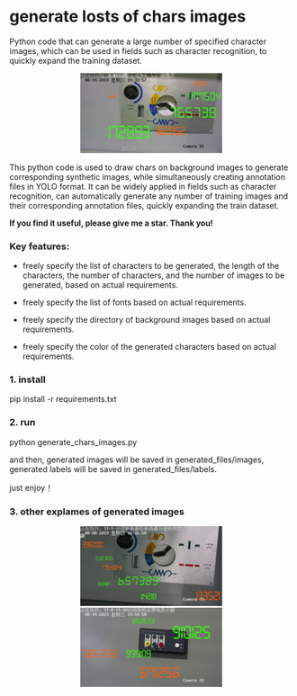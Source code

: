 # generate losts of chars images
Python code that can generate a large number of specified character images, which can be used in fields such as character recognition, to quickly expand the training dataset.

<div align="center">
  <img src="https://github.com/zhaotun/generate_losts_of_chars_images/blob/main/generated_files/images/biaoji-fenhejishu_1_2.jpg" alt="Description" width=50% height=50% />
</div>


This python code is used to draw chars on background images to generate corresponding synthetic images, while simultaneously creating annotation files in YOLO format.
It can be widely applied in fields such as character recognition, can automatically generate any number of training images and their corresponding annotation files,  quickly expanding the train dataset.


**If you find it useful, please give me a star. Thank you!**


### Key features:

* freely specify the list of characters to be generated, the length of the characters, the number of characters, and the number of images to be generated, based on actual requirements.

* freely specify the list of fonts based on actual requirements.

* freely specify the directory of background images based on actual requirements.

* freely specify the color of the generated characters based on actual requirements.

### 1. install
pip install -r requirements.txt
### 2. run
python generate_chars_images.py

and then, generated images will be saved in generated_files/images, generated labels  will be saved in generated_files/labels. 

just enjoy！


### 3. other explames of generated images
<div align="center">
  <img src="https://github.com/zhaotun/generate_losts_of_chars_images/blob/main/generated_files/images/biaoji-fenhejishu_40_5.jpg" alt="Description" width=50% height=50% />
  <img src="https://github.com/zhaotun/generate_losts_of_chars_images/blob/main/generated_files/images/biaoji-fenhejishu_91_4.jpg" alt="Description" width=50% height=50% />
</div>

